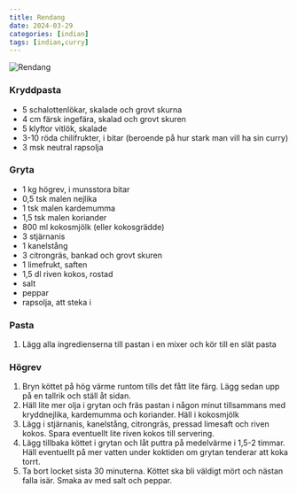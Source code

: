```yaml
---
title: Rendang
date: 2024-03-29
categories: [indian]
tags: [indian,curry]
---
```


![Rendang](https://img.koket.se/standard-mega/rendang-indonesisk-curry.jpg)

### Kryddpasta

- 5 schalottenlökar, skalade och grovt skurna
- 4 cm färsk ingefära, skalad och grovt skuren
- 5 klyftor vitlök, skalade
- 3-10 röda chilifrukter, i bitar (beroende på hur stark man vill ha sin curry)
- 3 msk neutral rapsolja

### Gryta

- 1 kg högrev, i munsstora bitar
- 0,5 tsk malen nejlika
- 1 tsk malen kardemumma
- 1,5 tsk malen koriander
- 800 ml kokosmjölk (eller kokosgrädde)
- 3 stjärnanis
- 1 kanelstång
- 3 citrongräs, bankad och grovt skuren
- 1 limefrukt, saften
- 1,5 dl riven kokos, rostad
- salt
- peppar
- rapsolja, att steka i

### Pasta

1. Lägg alla ingredienserna till pastan i en mixer och kör till en slät pasta

### Högrev

1. Bryn köttet på hög värme runtom tills det fått lite färg. Lägg sedan upp på en tallrik och ställ åt sidan.
2. Häll lite mer olja i grytan och fräs pastan i någon minut tillsammans med
kryddnejlika, kardemumma och koriander. Häll i kokosmjölk
3. Lägg i stjärnanis, kanelstång, citrongräs, pressad limesaft och riven kokos. Spara eventuellt lite riven kokos till servering.
4. Lägg tillbaka köttet i grytan och låt puttra på medelvärme i 1,5-2 timmar.
Häll eventuellt på mer vatten under koktiden om grytan tenderar att koka torrt.
5. Ta bort locket sista 30 minuterna. Köttet ska bli väldigt mört och nästan falla isär. Smaka av med salt och peppar.
